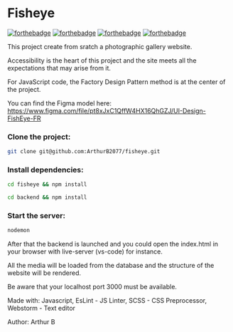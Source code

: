 # Fisheye
[![forthebadge](https://forthebadge.com/images/badges/powered-by-electricity.svg)](https://forthebadge.com) 
[![forthebadge](https://forthebadge.com/images/badges/validated-html5.svg)](https://forthebadge.com)
[![forthebadge](https://forthebadge.com/images/badges/uses-css.svg)](https://forthebadge.com)
[![forthebadge](https://forthebadge.com/images/badges/made-with-javascript.svg)](https://forthebadge.com)

This project create from sratch a photographic gallery website.

Accessibility is the heart of this project and the site meets all the expectations that may arise from it.

For JavaScript code, the Factory Design Pattern method is at the center of the project.

You can find the Figma model here: \
https://www.figma.com/file/pt8xJxC1QffW4HX16QhGZJ/UI-Design-FishEye-FR

### Clone the project:
```bash
git clone git@github.com:ArthurB2077/fisheye.git
```

### Install dependencies:
```bash
cd fisheye && npm install
```
```bash
cd backend && npm install
```

### Start the server:
```bash
nodemon
```

After that the backend is launched and you could open the index.html in your browser with live-server (vs-code) for instance.

All the media will be loaded from the database and the structure of the website will be rendered.

Be aware that your localhost port 3000 must be available.

Made with: Javascript, EsLint - JS Linter, SCSS - CSS Preprocessor, Webstorm - Text editor

Author:  Arthur B
